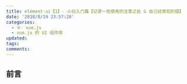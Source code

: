 ```yaml
---
title: element-ui【1】- 小白入门篇【记录一些使用的注意之处 & 自己经常犯的错】
date: '2018/8/19 23:57:28'
categories:
  - ④  vue.js
  - vue.js 的 UI 组件库
updated:
tags:
comments:
---
```

## 前言